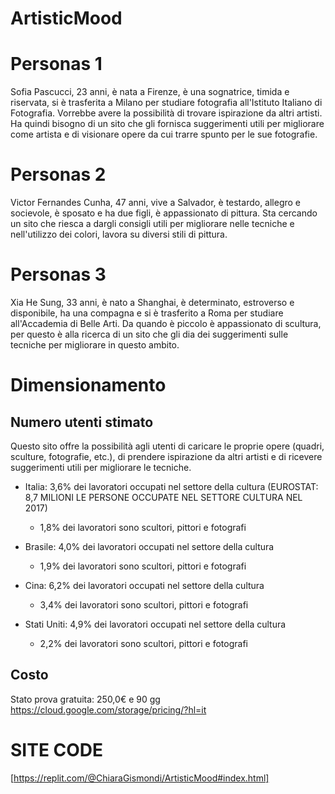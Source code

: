 # ArtisticMood

# Personas 1
Sofia Pascucci, 23 anni, è nata a Firenze, è una sognatrice, timida e riservata, si è trasferita a Milano per studiare fotografia all'Istituto Italiano di Fotografia. Vorrebbe avere la possibilità di trovare ispirazione da altri artisti. Ha quindi bisogno di un sito che gli fornisca suggerimenti utili per migliorare come artista e di visionare opere da cui trarre spunto per le sue fotografie.

# Personas 2
Victor Fernandes Cunha, 47 anni, vive a Salvador, è testardo, allegro e socievole, è sposato e ha due figli, è appassionato di pittura. Sta cercando un sito che riesca a dargli consigli utili per migliorare nelle tecniche e nell'utilizzo dei colori, lavora su diversi stili di pittura.

# Personas 3
Xia He Sung, 33 anni, è nato a Shanghai, è determinato, estroverso e disponibile, ha una compagna e si è trasferito a Roma per studiare all'Accademia di Belle Arti. Da quando è piccolo è appassionato di scultura, per questo è alla ricerca di un sito che gli dia dei suggerimenti sulle tecniche per migliorare in questo ambito.


# Dimensionamento

## Numero utenti stimato
Questo sito offre la possibilità agli utenti di caricare le proprie opere (quadri, sculture, fotografie, etc.), di prendere ispirazione da altri artisti e di ricevere suggerimenti utili per migliorare le tecniche.

- Italia: 3,6% dei lavoratori occupati nel settore della cultura 
(EUROSTAT: 8,7 MILIONI LE PERSONE OCCUPATE NEL SETTORE CULTURA NEL 2017)
  - 1,8% dei lavoratori sono scultori, pittori e fotografi

- Brasile: 4,0% dei lavoratori occupati nel settore della cultura
  - 1,9% dei lavoratori sono scultori, pittori e fotografi

- Cina: 6,2% dei lavoratori occupati nel settore della cultura
  - 3,4% dei lavoratori sono scultori, pittori e fotografi

- Stati Uniti: 4,9% dei lavoratori occupati nel settore della cultura
  - 2,2% dei lavoratori sono scultori, pittori e fotografi

## Costo
Stato prova gratuita: 250,0€ e 90 gg
https://cloud.google.com/storage/pricing/?hl=it

# SITE CODE
[https://replit.com/@ChiaraGismondi/ArtisticMood#index.html]


